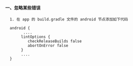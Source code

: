#### 一、忽略某些错误
      
      1. 在 app 的 build.gradle 文件的 android 节点添加如下代码
      
      android {
            ....
           lintOptions {
              checkReleaseBuilds false
              abortOnError false
           }
           ....
      }
